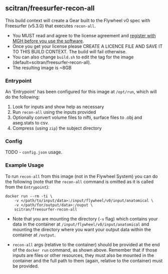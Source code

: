 ## scitran/freesurfer-recon-all

This build context will create a Gear built to the Flywheel v0 spec with Freesurfer (v5.3.0) that executes ```recon-all```.

* You MUST read and agree to the license agreement and [register with MGH before you use the software](https://surfer.nmr.mgh.harvard.edu/registration.html).
* Once you get your license please CREATE A LICENCE FILE AND SAVE IT TO THIS BUILD CONTEXT. The build will fail otherwise.
* You can also change ```build.sh``` to edit the tag for the image (default=scitran/freesurfer-recon-all).
* The resulting image is ~8GB


### Entrypoint ###
An 'Entrypoint' has been configured for this image at ```/opt/run```, which will do the following:
1. Look for inputs and show help as necessary
2. Run ```recon-all``` using the inputs provided
3. Optionally convert volume files to nifti, surface files to .obj and aseg.stats to csv.
4. Compress (using ```zip```) the subject directory

### Config ###
TODO - `config.json` usage.

### Example Usage ###
To run ```recon-all``` from this image (not in the Flywheel System)  you can do the following (note that the ```recon-all``` command is omitted as it is called from the ```Entrypoint```):
```
docker run --rm -ti \
    -v </path/to/input/data>:/input/flywheel/v0/input/anatomical \
    -v </path/for/output/data>:/ouput \
    scitran/freesurfer-recon-all
```
* Note that you are mounting the directory (```-v``` flag) which contains your data in the container at ```/input/flywheel/v0/input/anatomical``` and mounting the directory where you want your output data within the container at ```/output```.

* ```recon-all``` args (relative to the container) should be provided at the end of the ```docker run``` command, as shown above. Remember that if those inputs are files or other resources, they must also be mounted in the container and the full path to them (again, relative to the container) must be provided.
